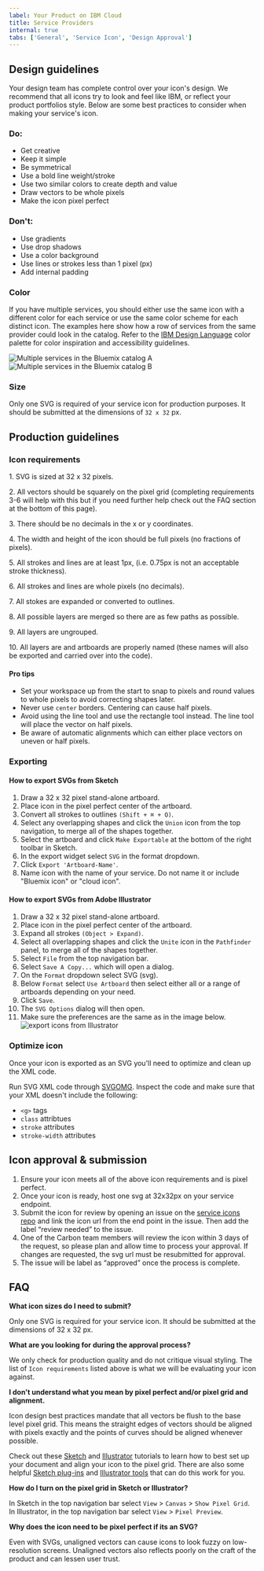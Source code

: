 ```yaml
---
label: Your Product on IBM Cloud
title: Service Providers
internal: true
tabs: ['General', 'Service Icon', 'Design Approval']
---
```


## Design guidelines

Your design team has complete control over your icon's design. We recommend that all icons try to look and feel like IBM, or reflect your product portfolios style. Below are some best practices to consider when making your service's icon.

### Do:

- Get creative
- Keep it simple
- Be symmetrical
- Use a bold line weight/stroke
- Use two similar colors to create depth and value
- Draw vectors to be whole pixels
- Make the icon pixel perfect

### Don't:

- Use gradients
- Use drop shadows
- Use a color background
- Use lines or strokes less than 1 pixel (px)
- Add internal padding

### Color

If you have multiple services, you should either use the same icon with a different color for each service or use the same color scheme for each distinct icon. The examples here show how a row of services from the same provider could look in the catalog. Refer to the [IBM Design Language](https://www.ibm.com/design/language/resources/color-library) color palette for color inspiration and accessibility guidelines.

![Multiple services in the Bluemix catalog A](images/service-providers-1.svg)
![Multiple services in the Bluemix catalog B](images/service-providers-3.svg)

### Size

Only one SVG is required of your service icon for production purposes. It should be submitted at the dimensions of `32 x 32` px.

## Production guidelines

### Icon requirements

<p>1. SVG is sized at 32 x 32 pixels.</p>

<div data-insert-component="DosAndDonts5"></div>

<p>2. All vectors should be squarely on the pixel grid (completing requirements 3-6 will help with this but if you need further help check out the FAQ section at the bottom of this page).</p>

<div data-insert-component="DosAndDonts6"></div>

<p>3. There should be no decimals in the x or y coordinates.</p>

<div data-insert-component="DosAndDonts7"></div>

<p>4. The width and height of the icon should be full pixels (no fractions of pixels).</p>

<div data-insert-component="DosAndDonts8"></div>

<p>5. All strokes and lines are at least 1px, (i.e. 0.75px is not an acceptable stroke thickness).</p>

<div data-insert-component="DosAndDonts9"></div>

<p>6. All strokes and lines are whole pixels (no decimals).</p>

<div data-insert-component="DosAndDonts10"></div>

<p>7. All stokes are expanded or converted to outlines.</p>

<div data-insert-component="DosAndDonts11"></div>

<p>8. All possible layers are merged so there are as few paths as possible.</p>

<div data-insert-component="DosAndDonts12"></div>

<p>9. All layers are ungrouped.</p>
<p>10. All layers are and artboards are properly named (these names will also be exported and carried over into the code).</p>

#### Pro tips

- Set your workspace up from the start to snap to pixels and round values to whole pixels to avoid correcting shapes later.
- Never use `center` borders. Centering can cause half pixels.
- Avoid using the line tool and use the rectangle tool instead. The line tool will place the vector on half pixels.
- Be aware of automatic alignments which can either place vectors on uneven or half pixels.

### Exporting

#### How to export SVGs from Sketch

1. Draw a 32 x 32 pixel stand-alone artboard.
2. Place icon in the pixel perfect center of the artboard.
3. Convert all strokes to outlines `(Shift + ⌘ + O)`.
4. Select any overlapping shapes and click the `Union` icon from the top navigation, to merge all of the shapes together.
5. Select the artboard and click `Make Exportable` at the bottom of the right toolbar in Sketch.
6. In the export widget select `SVG` in the format dropdown.
7. Click `Export 'Artboard-Name'`.
8. Name icon with the name of your service. Do not name it or include "Bluemix icon" or "cloud icon".

#### How to export SVGs from Adobe Illustrator

1. Draw a 32 x 32 pixel stand-alone artboard.
2. Place icon in the pixel perfect center of the artboard.
3. Expand all strokes `(Object > Expand)`.
4. Select all overlapping shapes and click the `Unite` icon in the `Pathfinder` panel, to merge all of the shapes together.
5. Select `File` from the top navigation bar.
6. Select `Save A Copy...` which will open a dialog.
7. On the `Format` dropdown select SVG (svg).
8. Below `Format` select `Use Artboard` then select either all or a range of artboards depending on your need.
9. Click `Save`.
10. The `SVG Options` dialog will then open.
11. Make sure the preferences are the same as in the image below.
    ![export icons from Illustrator](images/service-icon-17.png)

### Optimize icon

Once your icon is exported as an SVG you'll need to optimize and clean up the XML code.

Run SVG XML code through [SVGOMG](https://jakearchibald.github.io/svgomg/).
Inspect the code and make sure that your XML doesn't include the following:

- `<g>` tags
- `class` attribtues
- `stroke` attributes
- `stroke-width` attributes

## Icon approval & submission

1. Ensure your icon meets all of the above icon requirements and is pixel perfect.
2. Once your icon is ready, host one svg at 32x32px on your service endpoint.
3. Submit the icon for review by opening an issue on the [service icons repo](https://github.ibm.com/Bluemix/service-icons) and link the icon url from the end point in the issue. Then add the label “review needed” to the issue.
4. One of the Carbon team members will review the icon within 3 days of the request, so please plan and allow time to process your approval. If changes are requested, the svg url must be resubmitted for approval.
5. The issue will be label as “approved” once the process is complete.

## FAQ

**What icon sizes do I need to submit?**

Only one SVG is required for your service icon. It should be submitted at the dimensions of 32 x 32 px.

**What are you looking for during the approval process?**

We only check for production quality and do not critique visual styling. The list of `Icon requirements` listed above is what we will be evaluating your icon against.

**I don't understand what you mean by pixel perfect and/or pixel grid and alignment.**

Icon design best practices mandate that all vectors be flush to the base level pixel grid. This means the straight edges of vectors should be aligned with pixels exactly and the points of curves should be aligned whenever possible.

Check out these [Sketch](https://medium.com/sketch-app-sources/getting-the-pixels-right-in-sketch-2386c730af90) and [Illustrator](http://iconutopia.com/how-to-design-pixel-perfect-icons/) tutorials to learn how to best set up your document and align your icon to the pixel grid. There are also some helpful [Sketch plug-ins](https://github.com/swiadek/pixel-perfecter-sketch-plugin) and [Illustrator tools](https://helpx.adobe.com/illustrator/how-to/pixel-perfect.html) that can do this work for you.

**How do I turn on the pixel grid in Sketch or Illustrator?**

In Sketch in the top navigation bar select `View` > `Canvas` > `Show Pixel Grid`.
In Illustrator, in the top navigation bar select `View` > `Pixel Preview`.

**Why does the icon need to be pixel perfect if its an SVG?**

Even with SVGs, unaligned vectors can cause icons to look fuzzy on low-resolution screens. Unaligned vectors also reflects poorly on the craft of the product and can lessen user trust.

